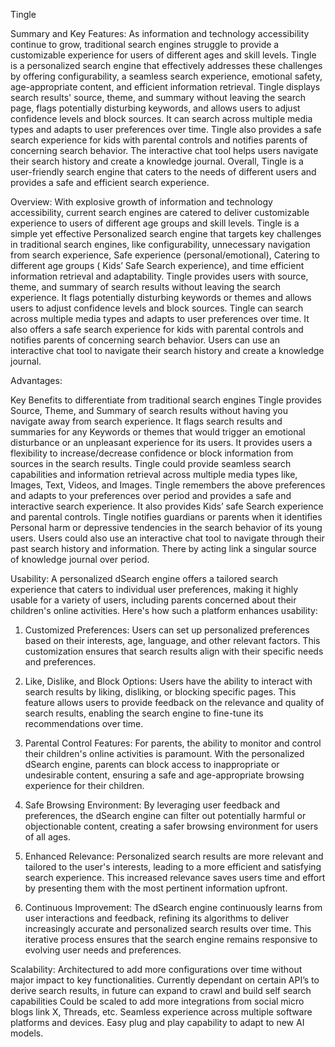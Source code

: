 Tingle

Summary and Key Features: As information and technology accessibility continue to grow, traditional search engines struggle to provide a customizable experience for users of different ages and skill levels. Tingle is a personalized search engine that effectively addresses these challenges by offering configurability, a seamless search experience, emotional safety, age-appropriate content, and efficient information retrieval. Tingle displays search results' source, theme, and summary without leaving the search page, flags potentially disturbing keywords, and allows users to adjust confidence levels and block sources. It can search across multiple media types and adapts to user preferences over time. Tingle also provides a safe search experience for kids with parental controls and notifies parents of concerning search behavior. The interactive chat tool helps users navigate their search history and create a knowledge journal. 
Overall, Tingle is a user-friendly search engine that caters to the needs of different users and provides a safe and efficient search experience.

Overview:
With explosive growth of information and technology accessibility, current search engines are catered to deliver customizable experience to users of different age groups and skill levels. Tingle is a simple yet effective Personalized search engine that targets key challenges in traditional search engines, like configurability, unnecessary navigation from search experience, Safe experience (personal/emotional), Catering to different age groups ( Kids’ Safe Search experience), and time efficient information retrieval and adaptability. 
Tingle provides users with source, theme, and summary of search results without leaving the search experience. It flags potentially disturbing keywords or themes and allows users to adjust confidence levels and block sources. Tingle can search across multiple media types and adapts to user preferences over time. It also offers a safe search experience for kids with parental controls and notifies parents of concerning search behavior. Users can use an interactive chat tool to navigate their search history and create a knowledge journal.

Advantages:

Key Benefits to differentiate from traditional search engines 
Tingle provides Source, Theme, and Summary of search results without having you navigate away from search experience. 
It flags search results and summaries for any Keywords or themes that would trigger an emotional disturbance or an unpleasant experience for its users.
It provides users a flexibility to increase/decrease confidence or block information from sources in the search results.
Tingle could provide seamless search capabilities and information retrieval across multiple media types like, Images, Text, Videos, and Images.
Tingle remembers the above preferences and adapts to your preferences over period and provides a safe and interactive search experience.
It also provides Kids’ safe Search experience and parental controls.
Tingle notifies guardians or parents when it identifies Personal harm or depressive tendencies in the search behavior of its young users. 
Users could also use an interactive chat tool to navigate through their past search history and information. There by acting link a singular source of knowledge journal over period. 

Usability:
A personalized dSearch engine offers a tailored search experience that caters to individual user preferences, making it highly usable for a variety of users, including parents concerned about their children's online activities. Here's how such a platform enhances usability:

1. Customized Preferences: Users can set up personalized preferences based on their interests, age, language, and other relevant factors. This customization ensures that search results align with their specific needs and preferences.

2. Like, Dislike, and Block Options: Users have the ability to interact with search results by liking, disliking, or blocking specific pages. This feature allows users to provide feedback on the relevance and quality of search results, enabling the search engine to fine-tune its recommendations over time.

3. Parental Control Features: For parents, the ability to monitor and control their children's online activities is paramount. With the personalized dSearch engine, parents can block access to inappropriate or undesirable content, ensuring a safe and age-appropriate browsing experience for their children.

4. Safe Browsing Environment: By leveraging user feedback and preferences, the dSearch engine can filter out potentially harmful or objectionable content, creating a safer browsing environment for users of all ages.

5. Enhanced Relevance: Personalized search results are more relevant and tailored to the user's interests, leading to a more efficient and satisfying search experience. This increased relevance saves users time and effort by presenting them with the most pertinent information upfront.

6. Continuous Improvement: The dSearch engine continuously learns from user interactions and feedback, refining its algorithms to deliver increasingly accurate and personalized search results over time. This iterative process ensures that the search engine remains responsive to evolving user needs and preferences.


Scalability:
Architectured to add more configurations over time without major impact to key functionalities.
Currently dependant on certain API’s to derive search results, in future can expand to crawl and build self search capabilities
Could be scaled to add more integrations from social micro blogs link X, Threads, etc. 
Seamless experience across multiple software platforms and devices.
Easy plug and play capability to adapt to new AI models.


